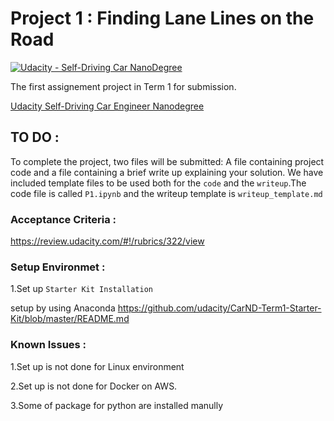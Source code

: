 # Project 1 : Finding Lane Lines on the Road
[![Udacity - Self-Driving Car NanoDegree](https://s3.amazonaws.com/udacity-sdc/github/shield-carnd.svg)](http://www.udacity.com/drive)

The first  assignement project  in Term 1 for submission. 


[Udacity Self-Driving Car Engineer Nanodegree](https://www.udacity.com/course/self-driving-car-engineer-nanodegree--nd013)

## TO DO :
 To complete the project, two files will be submitted: 
 A file containing project code and a file containing a brief write up explaining your solution. We have included template files to be used both for the `code` and the `writeup`.The code file is called `P1.ipynb` and the writeup template is `writeup_template.md`
 
 ### Acceptance Criteria :
 <https://review.udacity.com/#!/rubrics/322/view>
 
 ### Setup Environmet :
 1.Set up `Starter Kit Installation`
 
   setup by using Anaconda
   <https://github.com/udacity/CarND-Term1-Starter-Kit/blob/master/README.md>
   
 ### Known Issues :
 
 1.Set up is not done for Linux environment
 
 2.Set up is not done for Docker on AWS.
 
 3.Some of package for python are installed manully 
 
